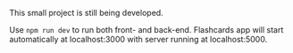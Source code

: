 This small project is still being developed.

Use `npm run dev` to run both front- and back-end. Flashcards app will start automatically at localhost:3000 with server running at localhost:5000.